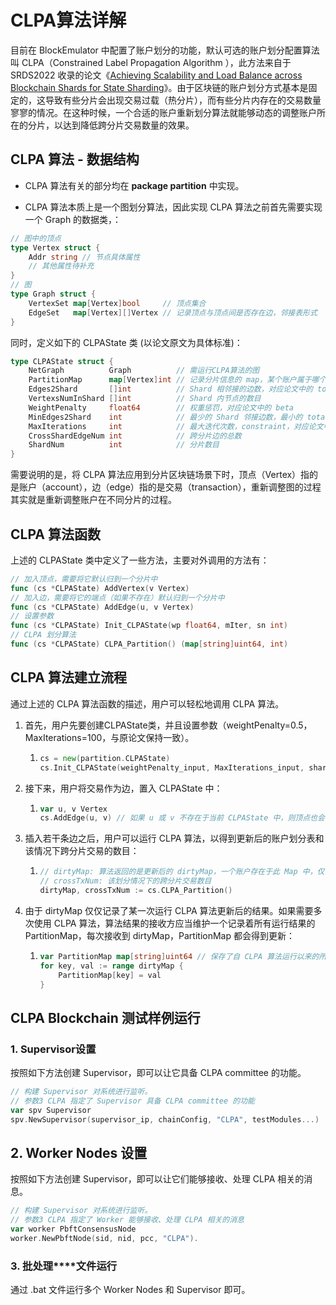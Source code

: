 # CLPA算法详解

目前在 BlockEmulator 中配置了账户划分的功能，默认可选的账户划分配置算法叫 CLPA（Constrained Label Propagation Algorithm ），此方法来自于 SRDS2022 收录的论文《[Achieving Scalability and Load Balance across Blockchain Shards for State Sharding](https://ieeexplore.ieee.org/document/9996899)》。由于区块链的账户划分方式基本是固定的，这导致有些分片会出现交易过载（热分片），而有些分片内存在的交易数量寥寥的情况。在这种时候，一个合适的账户重新划分算法就能够动态的调整账户所在的分片，以达到降低跨分片交易数量的效果。

## CLPA 算法 - 数据结构

-   CLPA 算法有关的部分均在 **package partition** 中实现。

-   CLPA 算法本质上是一个图划分算法，因此实现 CLPA 算法之前首先需要实现一个 Graph 的数据类，：

```Go
// 图中的顶点
type Vertex struct {
    Addr string // 节点具体属性
    // 其他属性待补充
}
// 图
type Graph struct {
    VertexSet map[Vertex]bool     // 顶点集合
    EdgeSet   map[Vertex][]Vertex // 记录顶点与顶点间是否存在边，邻接表形式
}
```

同时，定义如下的 CLPAState 类 (以论文原文为具体标准)：

```Go
type CLPAState struct {
    NetGraph          Graph          // 需运行CLPA算法的图
    PartitionMap      map[Vertex]int // 记录分片信息的 map，某个账户属于哪个分片
    Edges2Shard       []int          // Shard 相邻接的边数，对应论文中的 total weight of edges associated with label k
    VertexsNumInShard []int          // Shard 内节点的数目
    WeightPenalty     float64        // 权重惩罚，对应论文中的 beta
    MinEdges2Shard    int            // 最少的 Shard 邻接边数，最小的 total weight of edges associated with label k
    MaxIterations     int            // 最大迭代次数，constraint，对应论文中的\tau
    CrossShardEdgeNum int            // 跨分片边的总数
    ShardNum          int            // 分片数目
}
```

需要说明的是，将 CLPA 算法应用到分片区块链场景下时，顶点（Vertex）指的是账户（account），边（edge）指的是交易（transaction），重新调整图的过程其实就是重新调整账户在不同分片的过程。

## CLPA 算法函数

上述的 CLPAState 类中定义了一些方法，主要对外调用的方法有：

```Go
// 加入顶点，需要将它默认归到一个分片中
func (cs *CLPAState) AddVertex(v Vertex)
// 加入边，需要将它的端点（如果不存在）默认归到一个分片中
func (cs *CLPAState) AddEdge(u, v Vertex)
// 设置参数
func (cs *CLPAState) Init_CLPAState(wp float64, mIter, sn int)
// CLPA 划分算法
func (cs *CLPAState) CLPA_Partition() (map[string]uint64, int)
```

## CLPA 算法建立流程

通过上述的 CLPA 算法函数的描述，用户可以轻松地调用 CLPA 算法。

1. 首先，用户先要创建CLPAState类，并且设置参数（weightPenalty=0.5，MaxIterations=100，与原论文保持一致）。
   1. ```Go
      cs = new(partition.CLPAState)
      cs.Init_CLPAState(weightPenalty_input, MaxIterations_input, shardNumber_input)
      ```
2. 接下来，用户将交易作为边，置入 CLPAState 中：
   1. ```Go
      var u, v Vertex
      cs.AddEdge(u, v) // 如果 u 或 v 不存在于当前 CLPAState 中，则顶点也会被置入CLPAState中，并以静态分片的方式置入对应分片
      ```
3. 插入若干条边之后，用户可以运行 CLPA 算法，以得到更新后的账户划分表和该情况下跨分片交易的数目：
   1. ```Go
      // dirtyMap: 算法返回的是更新后的 dirtyMap，一个账户存在于此 Map 中，仅当它在本次更新中改变了所属分片
      // crossTxNum: 该划分情况下的跨分片交易数目
      dirtyMap, crossTxNum := cs.CLPA_Partition()
      ```
4. 由于 dirtyMap 仅仅记录了某一次运行 CLPA 算法更新后的结果。如果需要多次使用 CLPA 算法，算法结果的接收方应当维护一个记录着所有运行结果的 PartitionMap，每次接收到 dirtyMap，PartitionMap 都会得到更新：
   1. ```Go
      var PartitionMap map[string]uint64 // 保存了自 CLPA 算法运行以来的所有账户变动（每个账户的所属分片被维护为最新版本）
      for key, val := range dirtyMap {
          PartitionMap[key] = val
      }
      ```

## CLPA Blockchain 测试样例运行

### **1. Supervisor设置**

按照如下方法创建 Supervisor，即可以让它具备 CLPA committee 的功能。

```Go
// 构建 Supervisor 对系统进行监听。
// 参数3 CLPA 指定了 Supervisor 具备 CLPA committee 的功能
var spv Supervisor
spv.NewSupervisor(supervisor_ip, chainConfig, "CLPA", testModules...)
```

## **2. Worker Nodes 设置**

按照如下方法创建 Supervisor，即可以让它们能够接收、处理 CLPA 相关的消息。

```Go
// 构建 Supervisor 对系统进行监听。
// 参数3 CLPA 指定了 Worker 能够接收、处理 CLPA 相关的消息
var worker PbftConsensusNode
worker.NewPbftNode(sid, nid, pcc, "CLPA").
```

### **3. 批处理****文件运行**

通过 .bat 文件运行多个 Worker Nodes 和 Supervisor 即可。